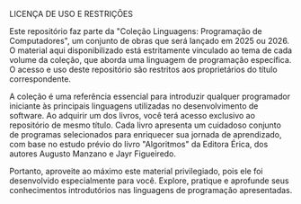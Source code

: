 LICENÇA DE USO E RESTRIÇÕES

Este repositório faz parte da "Coleção Linguagens: Programação de Computadores", um conjunto de obras que será lançado em 2025 ou 2026. O material aqui disponibilizado está estritamente vinculado ao tema de cada volume da coleção, que aborda uma linguagem de programação específica. O acesso e uso deste repositório são restritos aos proprietários do título correspondente.

A coleção é uma referência essencial para introduzir qualquer programador iniciante às principais linguagens utilizadas no desenvolvimento de software. Ao adquirir um dos livros, você terá acesso exclusivo ao repositório de mesmo título. Cada livro apresenta um cuidadoso conjunto de programas selecionados para enriquecer sua jornada de aprendizado, com base no estudo prévio do livro "Algoritmos" da Editora Érica, dos autores Augusto Manzano e Jayr Figueiredo.

Portanto, aproveite ao máximo este material privilegiado, pois ele foi desenvolvido especialmente para você. Explore, pratique e aprofunde seus conhecimentos introdutórios nas linguagens de programação apresentadas.

